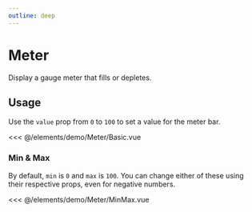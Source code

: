 ```yaml
---
outline: deep
---
```


<script setup>
import Basic from './demo/Meter/Basic.vue';
import MinMax from './demo/Meter/MinMax.vue';
</script>

# Meter

Display a gauge meter that fills or depletes.

## Usage

Use the `value` prop from `0` to `100` to set a value for the meter bar.

<DemoContainer>
  <Basic/>
</DemoContainer>

<<< @/elements/demo/Meter/Basic.vue

### Min & Max

By default, `min` is `0` and `max` is `100`. You can change either of these using their respective props, even for negative numbers.

<DemoContainer>
  <MinMax/>
</DemoContainer>

<<< @/elements/demo/Meter/MinMax.vue